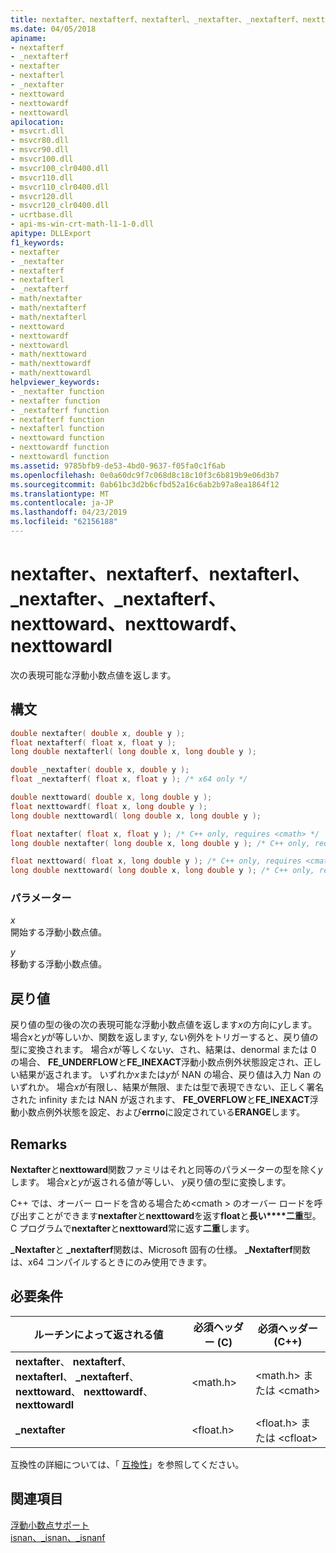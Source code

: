 ```yaml
---
title: nextafter、nextafterf、nextafterl、_nextafter、_nextafterf、nexttoward、nexttowardf、nexttowardl
ms.date: 04/05/2018
apiname:
- nextafterf
- _nextafterf
- nextafter
- nextafterl
- _nextafter
- nexttoward
- nexttowardf
- nexttowardl
apilocation:
- msvcrt.dll
- msvcr80.dll
- msvcr90.dll
- msvcr100.dll
- msvcr100_clr0400.dll
- msvcr110.dll
- msvcr110_clr0400.dll
- msvcr120.dll
- msvcr120_clr0400.dll
- ucrtbase.dll
- api-ms-win-crt-math-l1-1-0.dll
apitype: DLLExport
f1_keywords:
- nextafter
- _nextafter
- nextafterf
- nextafterl
- _nextafterf
- math/nextafter
- math/nextafterf
- math/nextafterl
- nexttoward
- nexttowardf
- nexttowardl
- math/nexttoward
- math/nexttowardf
- math/nexttowardl
helpviewer_keywords:
- _nextafter function
- nextafter function
- _nextafterf function
- nextafterf function
- nextafterl function
- nexttoward function
- nexttowardf function
- nexttowardl function
ms.assetid: 9785bfb9-de53-4bd0-9637-f05fa0c1f6ab
ms.openlocfilehash: 0e0a60dc9f7c068d8c18c10f3c6b819b9e06d3b7
ms.sourcegitcommit: 0ab61bc3d2b6cfbd52a16c6ab2b97a8ea1864f12
ms.translationtype: MT
ms.contentlocale: ja-JP
ms.lasthandoff: 04/23/2019
ms.locfileid: "62156188"
---
```

# <a name="nextafter-nextafterf-nextafterl-nextafter-nextafterf-nexttoward-nexttowardf-nexttowardl"></a>nextafter、nextafterf、nextafterl、_nextafter、_nextafterf、nexttoward、nexttowardf、nexttowardl

次の表現可能な浮動小数点値を返します。

## <a name="syntax"></a>構文

```C
double nextafter( double x, double y );
float nextafterf( float x, float y );
long double nextafterl( long double x, long double y );

double _nextafter( double x, double y );
float _nextafterf( float x, float y ); /* x64 only */

double nexttoward( double x, long double y );
float nexttowardf( float x, long double y );
long double nexttowardl( long double x, long double y );
```

```cpp
float nextafter( float x, float y ); /* C++ only, requires <cmath> */
long double nextafter( long double x, long double y ); /* C++ only, requires <cmath> */

float nexttoward( float x, long double y ); /* C++ only, requires <cmath> */
long double nexttoward( long double x, long double y ); /* C++ only, requires <cmath> */
```

### <a name="parameters"></a>パラメーター

*x*<br/>
開始する浮動小数点値。

*y*<br/>
移動する浮動小数点値。

## <a name="return-value"></a>戻り値

戻り値の型の後の次の表現可能な浮動小数点値を返します*x*の方向に*y*します。 場合*x*と*y*が等しいか、関数を返します*y*, ない例外をトリガーすると、戻り値の型に変換されます。 場合*x*が等しくない*y*、され、結果は、denormal または 0 の場合、 **FE_UNDERFLOW**と**FE_INEXACT**浮動小数点例外状態設定され、正しい結果が返されます。 いずれか*x*または*y*が NAN の場合、戻り値は入力 Nan のいずれか。 場合*x*が有限し、結果が無限、または型で表現できない、正しく署名された infinity または NAN が返されます、 **FE_OVERFLOW**と**FE_INEXACT**浮動小数点例外状態を設定、および**errno**に設定されている**ERANGE**します。

## <a name="remarks"></a>Remarks

**Nextafter**と**nexttoward**関数ファミリはそれと同等のパラメーターの型を除く*y*します。 場合*x*と*y*が返される値が等しい、 *y*戻り値の型に変換します。

C++ では、オーバー ロードを含める場合ため\<cmath > のオーバー ロードを呼び出すことができます**nextafter**と**nexttoward**を返す**float**と**長い****二重**型。 C プログラムで**nextafter**と**nexttoward**常に返す**二重**します。

**_Nextafter**と **_nextafterf**関数は、Microsoft 固有の仕様。 **_Nextafterf**関数は、x64 コンパイルするときにのみ使用できます。

## <a name="requirements"></a>必要条件

|ルーチンによって返される値|必須ヘッダー (C)|必須ヘッダー (C++)|
|-------------|---------------------------|-------------------------------|
|**nextafter**、 **nextafterf**、 **nextafterl**、 **_nextafterf**、 **nexttoward**、 **nexttowardf**、 **nexttowardl**|\<math.h>|\<math.h> または \<cmath>|
|**_nextafter**|\<float.h>|\<float.h> または \<cfloat>|

互換性の詳細については、「 [互換性](../../c-runtime-library/compatibility.md)」を参照してください。

## <a name="see-also"></a>関連項目

[浮動小数点サポート](../../c-runtime-library/floating-point-support.md)<br/>
[isnan、_isnan、_isnanf](isnan-isnan-isnanf.md)<br/>
